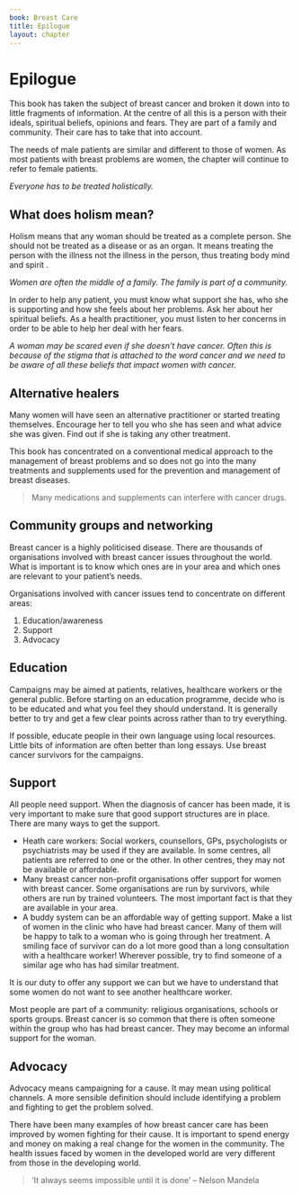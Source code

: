 ```yaml
---
book: Breast Care
title: Epilogue
layout: chapter
---
```


# Epilogue

This book has taken the subject of breast cancer and broken it down into to little fragments of information. At the centre of all this is a person with their ideals, spiritual beliefs, opinions and fears. They are part of a family and community. Their care has to take that into account.

The needs of male patients are similar and different to those of women. As most patients with breast problems are women, the chapter will continue to refer to female patients.

*Everyone has to be treated holistically.*

## What does holism mean?

Holism means that any woman should be treated as a complete person. She should not be treated as a disease or as an organ. It means treating the person with the illness not the illness in the person, thus treating body mind and spirit .

*Women are often the middle of a family. The family is part of a community.*

In order to help any patient, you must know what support she has, who she is supporting and how she feels about her problems. Ask her about her spiritual beliefs. As a health practitioner, you must listen to her concerns in order to be able to help her deal with her fears. 

*A woman may be scared even if she doesn’t have cancer. Often this is because of the stigma that is attached to the word cancer and we need to be aware of all these beliefs that impact women with cancer.*

## Alternative healers

Many women will have seen an alternative practitioner or started treating themselves. Encourage her to tell you who she has seen and what advice she was given. Find out if she is taking any other treatment. 

This book has concentrated on a conventional medical approach to the management of breast problems and so does not go into the many treatments and supplements used for the prevention and management of breast diseases. 

> Many medications and supplements can interfere with cancer drugs.

## Community groups and networking

Breast cancer is a highly politicised disease. There are thousands of organisations involved with breast cancer issues throughout the world. What is important is to know which ones are in your area and which ones are relevant to your patient’s needs.

Organisations involved with cancer issues tend to concentrate on different areas:

1.	Education/awareness
2.	Support
3.	Advocacy

## Education

Campaigns may be aimed at patients, relatives, healthcare workers or the general public. Before starting on an education programme, decide who is to be educated and what you feel they should understand. It is generally better to try and get a few clear points across rather than to try everything.

If possible, educate people in their own language using local resources. Little bits of information are often better than long essays. Use breast cancer survivors for the campaigns.

## Support

All people need support. When the diagnosis of cancer has been made, it is very important to make sure that good support structures are in place. There are many ways to get the support. 

*	Heath care workers: Social workers, counsellors, GPs, psychologists or psychiatrists may be used if they are available. In some centres, all patients are referred to one or the other. In other centres, they may not be available or affordable. 
*	Many breast cancer non-profit organisations offer support for women with breast cancer. Some organisations are run by survivors, while others are run by trained volunteers. The most important fact is that they are available in your area.
*	A buddy system can be an affordable way of getting support. Make a list of women in the clinic who have had breast cancer. Many of them will be happy to talk to a woman who is going through her treatment. A smiling face of survivor can do a lot more good than a long consultation with a healthcare worker! Wherever possible, try to find someone of a similar age who has had similar treatment.

It is our duty to offer any support we can but we have to understand that some women do not want to see another healthcare worker. 

Most people are part of a community: religious organisations, schools or sports groups. Breast cancer is so common that there is often someone within the group who has had breast cancer. They may become an informal support for the woman.

## Advocacy

Advocacy means campaigning for a cause. It may mean using political channels. A more sensible definition should include identifying a problem and fighting to get the problem solved.

There have been many examples of how breast cancer care has been improved by women fighting for their cause. It is important to spend energy and money on making a real change for the women in the community. The health issues faced by women in the developed world are very different from those in the developing world. 

> ‘It always seems impossible until it is done’ – Nelson Mandela
